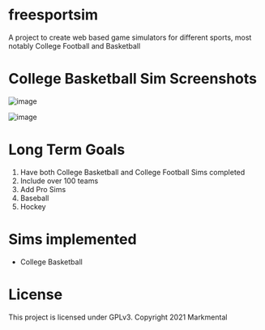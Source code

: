 # freesportsim
A project to create web based game simulators for different sports, most notably College Football and Basketball

# College Basketball Sim Screenshots
![image](https://user-images.githubusercontent.com/17995774/136668125-f649ea0d-59c3-4c31-90c8-4b0dd63ba1a9.png)

![image](https://user-images.githubusercontent.com/17995774/136668150-77d41fec-d3e7-4f1a-8863-7540bfbe89bb.png)


# Long Term Goals
<ol>
  <li> Have both College Basketball and College Football Sims completed</li>
  <li> Include over 100 teams</li>
  <li> Add Pro Sims</li>
  <li> Baseball</li>
  <li> Hockey</li>
</ol>

# Sims implemented
<ul>
  <li>College Basketball</li>
</ul>

# License
This project is licensed under GPLv3. Copyright 2021 Markmental
